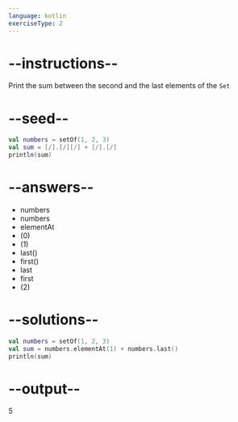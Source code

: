 ```yaml
---
language: kotlin
exerciseType: 2
---
```


# --instructions--

Print the sum between the second and the last elements of the `Set`

# --seed--

```kotlin
val numbers = setOf(1, 2, 3)
val sum = [/].[/][/] + [/].[/]
println(sum)
```

# --answers--

- numbers
- numbers
- elementAt
- (0)
- (1)
- last()
- first()
- last
- first
- (2)

# --solutions--

```kotlin
val numbers = setOf(1, 2, 3)
val sum = numbers.elementAt(1) + numbers.last()
println(sum)
```

# --output--

5
